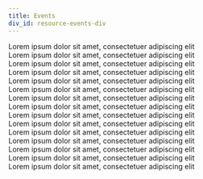 ```yaml
---
title: Events
div_id: resource-events-div
---
```


Lorem ipsum dolor sit amet, consectetuer adipiscing elit  
Lorem ipsum dolor sit amet, consectetuer adipiscing elit  
Lorem ipsum dolor sit amet, consectetuer adipiscing elit  
Lorem ipsum dolor sit amet, consectetuer adipiscing elit  
Lorem ipsum dolor sit amet, consectetuer adipiscing elit  
Lorem ipsum dolor sit amet, consectetuer adipiscing elit  
Lorem ipsum dolor sit amet, consectetuer adipiscing elit  
Lorem ipsum dolor sit amet, consectetuer adipiscing elit  
Lorem ipsum dolor sit amet, consectetuer adipiscing elit  
Lorem ipsum dolor sit amet, consectetuer adipiscing elit  
Lorem ipsum dolor sit amet, consectetuer adipiscing elit  
Lorem ipsum dolor sit amet, consectetuer adipiscing elit  
Lorem ipsum dolor sit amet, consectetuer adipiscing elit  
Lorem ipsum dolor sit amet, consectetuer adipiscing elit  
Lorem ipsum dolor sit amet, consectetuer adipiscing elit  